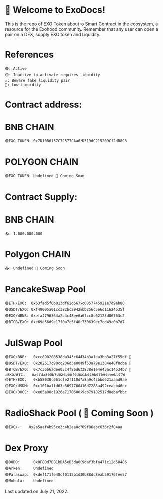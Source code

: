 # 👋 Welcome to ExoDocs!    
This is the repo of EXO Token about to Smart Contract in the ecosystem, a resource for the Exohood community. Remember that any user can open a pair on a DEX, supply EXO token and Liquidity.
# References
    🟢: Active
    🟡: Inactive to activate requires liquidity
    ⚠️: Beware fake liquidity pair
    🔻: Low Liquidity
# Contract address:
# BNB CHAIN
    🟢EXO TOKEN: 0x7D10B6157C7C577CAa62D319dC215209Cf2dB8C3
# POLYGON CHAIN
    🟣EXO TOKEN: Undefined 🚧 Coming Soon
# Contract Supply:
# BNB CHAIN
    📤: 1.000.000.000
# Polygon CHAIN
    📤: Undefined 🚧 Coming Soon
# PancakeSwap Pool  
    🟢ETH/EXO:  0x63fad5f0b013df62d5675c0857745921e7d9eb80
    🟢USDT/EXO: 0xf49005a01cc382bc2942bbb256c5e6d11624535f
    🟢EXO/WBNB: 0xefa4796364a2c4c48ee6a6fcc8c62123d86763c2
    🟢BTCB/EXO: 0xe69e56d9e17f0a7c5f40c730639ec7cd49c0b7d7
# JulSwap Pool  
    🟢EXO/BNB:   0xcc890208538da343c64d34b3a1ea3bb3a27f55df 🔻
    🟢USDT/EXO:  0x202517c90cc236d3e0089f53a79e1384e48f8cba 🔻
    🟢BTCB/EXO:  0x7c36b6adee05c4f86d623838e1e4e45ac14534b7 🔻
    ⚠️EXO/BTC:   0x4fda805b7d624b60f6d8b1b029b6f094eeebb776
    🟡ETH/EXO:   0xb58030c661cfe2f110d7a8a9c43bbd621aaad9ae
    🟡EXO/USDM:  0xc101ba1fd63c3697760816d7288a492ceacb46ec
    🟡EXO/DOGE:  0xe05a88d1926e717060059cb79182517d8ebafbbc
# RadioShack Pool ( 🚧 Coming Soon )
    🟢EXO/-:   0x2a5aaf4b95ce3c4b2ea8c709f86abc636c2f04aa     
# Dex Proxy
    🟢DODO:      0x8F8Dd7DB1bDA5eD3da8C9daf3bfa471c12d58486 
    🟢Arken:     Undefined
    🟢Paraswap:  0xdef171fe48cf0115b1d80b88dc8eab59176fee57  
    🟢Mobula:    Undefined 
   
Last updated on July 21, 2022.
